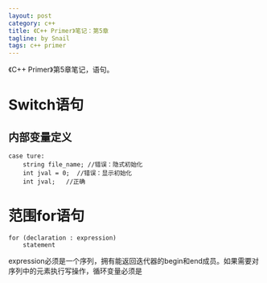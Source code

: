 ```yaml
---
layout: post
category: c++
title: 《C++ Primer》笔记：第5章
tagline: by Snail
tags: c++ primer
---
```

《C++ Primer》第5章笔记，语句。

<!--more-->

# Switch语句

## 内部变量定义

    case ture:
        string file_name; //错误：隐式初始化
        int jval = 0;  //错误：显示初始化
        int jval;   //正确

# 范围for语句

    for (declaration : expression)
	    statement

expression必须是一个序列，拥有能返回迭代器的begin和end成员。如果需要对序列中的元素执行写操作，循环变量必须是
